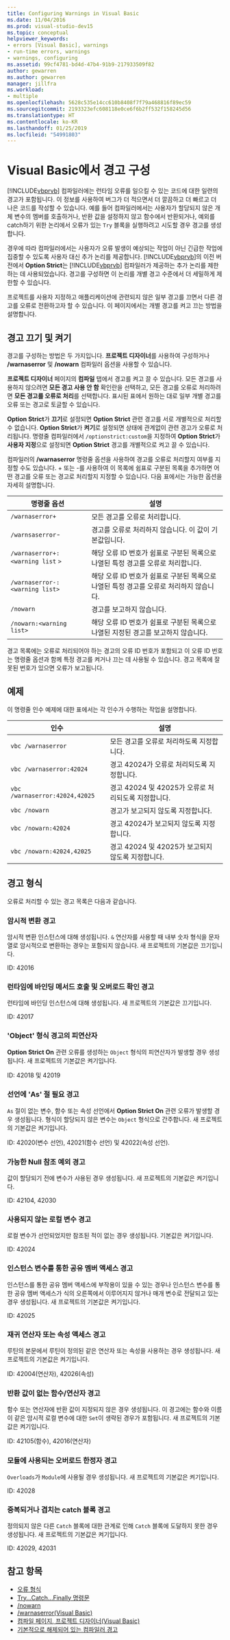 ```yaml
---
title: Configuring Warnings in Visual Basic
ms.date: 11/04/2016
ms.prod: visual-studio-dev15
ms.topic: conceptual
helpviewer_keywords:
- errors [Visual Basic], warnings
- run-time errors, warnings
- warnings, configuring
ms.assetid: 99cf4781-bd4d-47b4-91b9-217933509f82
author: gewarren
ms.author: gewarren
manager: jillfra
ms.workload:
- multiple
ms.openlocfilehash: 5628c535e14cc610b8408f7f79a468816f89ec59
ms.sourcegitcommit: 2193323efc608118e0ce6f6b2ff532f158245d56
ms.translationtype: HT
ms.contentlocale: ko-KR
ms.lasthandoff: 01/25/2019
ms.locfileid: "54991803"
---
```

# <a name="configuring-warnings-in-visual-basic"></a>Visual Basic에서 경고 구성

[!INCLUDE[vbprvb](../code-quality/includes/vbprvb_md.md)] 컴파일러에는 런타임 오류를 일으킬 수 있는 코드에 대한 일련의 경고가 포함됩니다. 이 정보를 사용하여 버그가 더 적으면서 더 깔끔하고 더 빠르고 더 나은 코드를 작성할 수 있습니다. 예를 들어 컴파일러에서는 사용자가 할당되지 않은 개체 변수의 멤버를 호출하거나, 반환 값을 설정하지 않고 함수에서 반환되거나, 예외를 catch하기 위한 논리에서 오류가 있는 `Try` 블록을 실행하려고 시도할 경우 경고를 생성합니다.

 경우에 따라 컴파일러에서는 사용자가 오류 발생이 예상되는 작업이 아닌 긴급한 작업에 집중할 수 있도록 사용자 대신 추가 논리를 제공합니다. [!INCLUDE[vbprvb](../code-quality/includes/vbprvb_md.md)]의 이전 버전에서 **Option Strict**는 [!INCLUDE[vbprvb](../code-quality/includes/vbprvb_md.md)] 컴파일러가 제공하는 추가 논리를 제한하는 데 사용되었습니다. 경고를 구성하면 이 논리를 개별 경고 수준에서 더 세밀하게 제한할 수 있습니다.

 프로젝트를 사용자 지정하고 애플리케이션에 관련되지 않은 일부 경고를 끄면서 다른 경고를 오류로 전환하고자 할 수 있습니다. 이 페이지에서는 개별 경고를 켜고 끄는 방법을 설명합니다.

## <a name="turning-warnings-off-and-on"></a>경고 끄기 및 켜기
 경고를 구성하는 방법은 두 가지입니다. **프로젝트 디자이너**를 사용하여 구성하거나 **/warnaserror** 및 **/nowarn** 컴파일러 옵션을 사용할 수 있습니다.

 **프로젝트 디자이너** 페이지의 **컴파일** 탭에서 경고를 켜고 끌 수 있습니다. 모든 경고를 사용하지 않으려면 **모든 경고 사용 안 함** 확인란을 선택하고, 모든 경고를 오류로 처리하려면 **모든 경고를 오류로 처리**를 선택합니다. 표시된 표에서 원하는 대로 일부 개별 경고를 오류 또는 경고로 토글할 수 있습니다.

 **Option Strict**가 **끄기**로 설정되면 **Option Strict** 관련 경고를 서로 개별적으로 처리할 수 없습니다. **Option Strict**가 **켜기**로 설정되면 상태에 관계없이 관련 경고가 오류로 처리됩니다. 명령줄 컴파일러에서 `/optionstrict:custom`을 지정하여 **Option Strict**가 **사용자 지정**으로 설정되면 **Option Strict** 경고를 개별적으로 켜고 끌 수 있습니다.

 컴파일러의 **/warnaserror** 명령줄 옵션을 사용하여 경고를 오류로 처리할지 여부를 지정할 수도 있습니다. + 또는 -를 사용하여 이 목록에 쉼표로 구분된 목록을 추가하면 어떤 경고를 오류 또는 경고로 처리할지 지정할 수 있습니다. 다음 표에서는 가능한 옵션을 자세히 설명합니다.

|명령줄 옵션|설명|
| - |---------------|
|`/warnaserror+`|모든 경고를 오류로 처리합니다.|
|`/warnsaserror`-|경고를 오류로 처리하지 않습니다. 이 값이 기본값입니다.|
|`/warnaserror+:<warning list` `>`|해당 오류 ID 번호가 쉼표로 구분된 목록으로 나열된 특정 경고를 오류로 처리합니다.|
|`/warnaserror-:<warning list>`|해당 오류 ID 번호가 쉼표로 구분된 목록으로 나열된 특정 경고를 오류로 처리하지 않습니다.|
|`/nowarn`|경고를 보고하지 않습니다.|
|`/nowarn:<warning list>`|해당 오류 ID 번호가 쉼표로 구분된 목록으로 나열된 지정된 경고를 보고하지 않습니다.|

 경고 목록에는 오류로 처리되어야 하는 경고의 오류 ID 번호가 포함되고 이 오류 ID 번호는 명령줄 옵션과 함께 특정 경고를 켜거나 끄는 데 사용될 수 있습니다. 경고 목록에 잘못된 번호가 있으면 오류가 보고됩니다.

## <a name="examples"></a>예제
 이 명령줄 인수 예제에 대한 표에서는 각 인수가 수행하는 작업을 설명합니다.

|인수|설명|
|--------------|-----------------|
|`vbc /warnaserror`|모든 경고를 오류로 처리하도록 지정합니다.|
|`vbc /warnaserror:42024`|경고 42024가 오류로 처리되도록 지정합니다.|
|`vbc /warnaserror:42024,42025`|경고 42024 및 42025가 오류로 처리되도록 지정합니다.|
|`vbc /nowarn`|경고가 보고되지 않도록 지정합니다.|
|`vbc /nowarn:42024`|경고 42024가 보고되지 않도록 지정합니다.|
|`vbc /nowarn:42024,42025`|경고 42024 및 42025가 보고되지 않도록 지정합니다.|

## <a name="types-of-warnings"></a>경고 형식
 오류로 처리할 수 있는 경고 목록은 다음과 같습니다.

### <a name="implicit-conversion-warning"></a>암시적 변환 경고
 암시적 변환 인스턴스에 대해 생성됩니다. `&` 연산자를 사용할 때 내부 숫자 형식을 문자열로 암시적으로 변환하는 경우는 포함되지 않습니다. 새 프로젝트의 기본값은 끄기입니다.

 ID: 42016

### <a name="late-bound-method-invocation-and-overload-resolution-warning"></a>런타임에 바인딩 메서드 호출 및 오버로드 확인 경고
 런타임에 바인딩 인스턴스에 대해 생성됩니다. 새 프로젝트의 기본값은 끄기입니다.

 ID: 42017

### <a name="operands-of-type-object-warnings"></a>'Object' 형식 경고의 피연산자
 **Option Strict On** 관련 오류를 생성하는 `Object` 형식의 피연산자가 발생할 경우 생성됩니다. 새 프로젝트의 기본값은 켜기입니다.

 ID: 42018 및 42019

### <a name="declarations-require-as-clause-warnings"></a>선언에 'As' 절 필요 경고
 `As` 절이 없는 변수, 함수 또는 속성 선언에서 **Option Strict On** 관련 오류가 발생할 경우 생성됩니다. 형식이 할당되지 않은 변수는 `Object` 형식으로 간주합니다. 새 프로젝트의 기본값은 켜기입니다.

 ID: 42020(변수 선언), 42021(함수 선언) 및 42022(속성 선언).

### <a name="possible-null-reference-exception-warnings"></a>가능한 Null 참조 예외 경고
 값이 할당되기 전에 변수가 사용된 경우 생성됩니다. 새 프로젝트의 기본값은 켜기입니다.

 ID: 42104, 42030

### <a name="unused-local-variable-warning"></a>사용되지 않는 로컬 변수 경고
 로컬 변수가 선언되었지만 참조된 적이 없는 경우 생성됩니다. 기본값은 켜기입니다.

 ID: 42024

### <a name="access-of-shared-member-through-instance-variable-warning"></a>인스턴스 변수를 통한 공유 멤버 액세스 경고
 인스턴스를 통한 공유 멤버 액세스에 부작용이 있을 수 있는 경우나 인스턴스 변수를 통한 공유 멤버 액세스가 식의 오른쪽에서 이루어지지 않거나 매개 변수로 전달되고 있는 경우 생성됩니다. 새 프로젝트의 기본값은 켜기입니다.

 ID: 42025

### <a name="recursive-operator-or-property-access-warnings"></a>재귀 연산자 또는 속성 액세스 경고
 루틴의 본문에서 루틴이 정의된 같은 연산자 또는 속성을 사용하는 경우 생성됩니다. 새 프로젝트의 기본값은 켜기입니다.

 ID: 42004(연산자), 42026(속성)

### <a name="function-or-operator-without-return-value-warning"></a>반환 값이 없는 함수/연산자 경고
 함수 또는 연산자에 반환 값이 지정되지 않은 경우 생성됩니다. 이 경고에는 함수와 이름이 같은 암시적 로컬 변수에 대한 `Set`이 생략된 경우가 포함됩니다. 새 프로젝트의 기본값은 켜기입니다.

 ID: 42105(함수), 42016(연산자)

### <a name="overloads-modifier-used-in-a-module-warning"></a>모듈에 사용되는 오버로드 한정자 경고
 `Overloads`가 `Module`에 사용될 경우 생성됩니다. 새 프로젝트의 기본값은 켜기입니다.

 ID: 42028

### <a name="duplicate-or-overlapping-catch-blocks-warnings"></a>중복되거나 겹치는 catch 블록 경고
 정의되지 않은 다른 `Catch` 블록에 대한 관계로 인해 `Catch` 블록에 도달하지 못한 경우 생성됩니다. 새 프로젝트의 기본값은 켜기입니다.

 ID: 42029, 42031

## <a name="see-also"></a>참고 항목

- [오류 형식](/dotnet/visual-basic/programming-guide/language-features/error-types)
- [Try...Catch...Finally 명령문](/dotnet/visual-basic/language-reference/statements/try-catch-finally-statement)
- [/nowarn](/dotnet/visual-basic/reference/command-line-compiler/nowarn)
- [/warnaserror(Visual Basic)](/dotnet/visual-basic/reference/command-line-compiler/warnaserror)
- [컴파일 페이지, 프로젝트 디자이너(Visual Basic)](../ide/reference/compile-page-project-designer-visual-basic.md)
- [기본적으로 해제되어 있는 컴파일러 경고](/cpp/preprocessor/compiler-warnings-that-are-off-by-default)